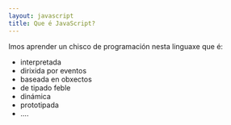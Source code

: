 ```yaml
---
layout: javascript
title: Que é JavaScript?
---
```


 Imos aprender un chisco de programación nesta linguaxe que é:


- interpretada
- dirixida por eventos
- baseada en obxectos
- de tipado feble
- dinámica
- prototipada
- ....

